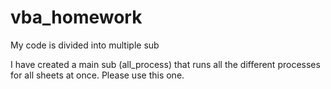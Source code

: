 # vba_homework

My code is divided into multiple sub

I have created a main sub (all_process) that runs all the different processes for all sheets at once. Please use this one.

